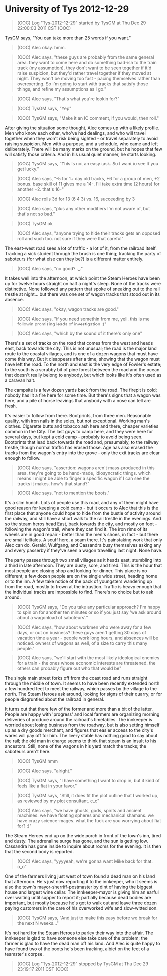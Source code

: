 <!-- TITLE: University of Tys 2012-12-29 -->
<!-- SUBTITLE: A game log for University of Tys -->

# University of Tys 2012-12-29

> (OOC) Log "Tys-2012-12-29" started by TysGM at Thu Dec 29 22:00:03 2011 CST (OOC)

TysGM says, "You can take more than 25 words if you want."

> (OOC) Alec okay. hmm.

> (OOC) Alec says, "these guys are probably from the same general area. they want to come here and do something bad-ish to the train track (my assumption). they don't want to be seen together if it'd raise suspicion, but they'd rather travel together if they moved at night. They won't be moving too fast - pacing themselves rather than overexerting. So I'm going to start with tracks that satisfy those things, and refine my assumptions as I go."

> (OOC) Alec says, "That's what you're lookin for?"

> (OOC) TysGM says, "Yep"

> (OOC) TysGM says, "Make it an IC comment, if you would, then roll."

After giving the situation some thought, Alec comes up with a likely profile. Men who know each other, who've had dealings, and who will travel together when they won't risk being sighted - or travel separately to avoid raising suspicion. Men with a purpose, and a schedule, who came and left deliberately. There will be many marks on the ground, but he hopes that few will satisfy those criteria. And in his usual quiet manner, he starts looking.

> (OOC) TysGM says, "This is not an easy task. So I want to see if you get lucky."

> (OOC) Alec says, "-5 for 1+ day old tracks, +6 for a group of men, +2 bonus. base skill of 11 gives me a 14-. I'll take extra time (2 hours) for another +2. that's 16-"

> (OOC) Alec rolls 3d for 13 (6 4 3) vs. 16, succeeding by 3

> (OOC) Alec says, "plus any other modifiers I'm not aware of, but that's not so bad."

> (OOC) TysGM ok

> (OOC) Alec says, "anyone trying to hide their tracks gets an opposed roll and such too. not sure if they were that careful"

The east-west road sees a lot of traffic - a lot of it, from the railroad itself. Tracking a sick student through the brush is one thing; tracking the party of saboteurs (for what else can they be?) is a different matter entirely.

> (OOC) Alec says, "no good? .\_."

It takes well into the afternoon, at which point the Steam Heroes have been up for twelve hours straight on half a night's sleep. None of the tracks were distinctive. None followed any pattern that spoke of sneaking out to the rail trestle at night... but there was one set of wagon tracks that stood out in its absence.

> (OOC) Alec says, "okay, wagon tracks are good."

> (OOC) Alec says, "if you need somethin from me, yell. this is me followin promising leads of investigation :)"

> (OOC) Alec says, "which by the sound of it there's only one"

There's a set of tracks on the road that comes from the west and heads east, back towards the city. This is not unusual; the road is the major land route to the coastal villages, and is one of a dozen wagons that must have come this way. But it disappears after a time, showing that the wagon must have left the road. To the north and east is the very edge of Fowler's estate; to the south is a scrubby bit of pine forest between the road and the ocean that doesn't really belong to anybody, but which looks like it's often used as a caravan halt.

The campsite is a few dozen yards back from the road. The firepit is cold; nobody has lit a fire here for some time. But there's signs that a wagon was here, and a pile of horse leavings that anybody with a nose can tell are fresh.

It's easier to follow from there. Bootprints, from three men. Reasonable quality, with iron nails in the soles, but not exceptional. Working man's clothes. Cigarette butts and tobacco ash here and there, cheaper varieties common in the City. The last guys to camp here, and they were here for several days, but kept a cold camp - probably to avoid being seen. Bootprints that lead back towards the road and, presumably, to the railway trestle, though normal traffic has erased those. Age has also erased the tracks from the wagon's entry into the grove - only the exit tracks are clear enough to follow.

> (OOC) Alec says, "assertion: wagons aren't mass-produced in this area. they're going to be hand-made, idiosyncratic things. which means I might be able to finger a specific wagon if I can see the tracks it makes. how's that stand?"

> (OOC) Alec says, "not to mention the boots."

It's a slim hunch. Lots of people use this road, and any of them might have good reason for keeping a cold camp - but it occurs to Alec that this is the first place that anyone could hope to hide from the bustle of activity around the railway, and still have a short walk to the rail trestle in the evenings. And so the steam heros head East, back towards the city, and mostly on foot - following the wagon's trail, where they can find it. The iron rims of its wheels are in good repair - better than the men's shoes, in fact - but there are small telltales. A scuff here, a seam there. It's painstaking work that only Alec can do. Gerald, Wulfgang, and Cassandra busy themselves asking any and every passerby if they've seen a wagon travelling last night. None have.

The party passes through two small villages as it heads east, stumbling into a third in late afternoon. They are dusty, sore, and tired. This is the hour that most people are closing shop and looking for dinner. This place is no different; a few dozen people are on the single wide street, heading home or to the inn. A few take notice of the pack of youngsters wandering up from the road, mostly to frown at the intrustion. Traffic is heavy enough that the individual tracks are impossible to find. There's no choice but to ask around.

> (OOC) TysGM says, "Do you take any particular approach? I'm happy to spin on for another ten minutes or so if you just say 'we ask around about a wagonload of saboteurs'."

> (OOC) Alec says, "how about workmen who were away for a few days, or out on business? these guys aren't getting 30 days of vacation time a year - people work long hours, and absences will be noticed. owners of wagons as well, of a size to carry this many people."

> (OOC) Alec says, "we'll start with the most likely ideological enemies for a train - the ones whose economic interests are threatened. the others can probably figure out who that would be"

The single main street forks off from the coast road and runs straight through the middle of town. It seems to have been recently extended north a few hundred feet to meet the railway, which passes by the village to the north. The Steam Heroes ask around, looking for signs of their quarry, or for people disgruntled about the railroad in general.

It turns out that there few of the former and more than a bit of the latter. People are happy with 'progress' and local farmers are organizing morning deliveries of produce around the railroad's timetables. The innkeeper is worried about losing business from the roadway, but is also setting himself up as a dry goods merchant, and figures that easier access to the city's wares will pay off for him. The livery stable has nothing good to say about the rail; the old man in charge seems to think that steam is an insult to his ancestors. Still, none of the wagons in his yard match the tracks; the saboteurs aren't here.

> (OOC) TysGM hmm

> (OOC) Alec says, "alright."

> (OOC) TysGM says, "I have something I want to drop in, but it kind of feels like a fiat in your favor."

> (OOC) TysGM says, "Still, it does fit the plot outline that I worked up, as reviewed by my plot consultant. c\_c"

> (OOC) Alec says, "we have ghosts, gods, spirits and ancient machines. we have floating spheres and mechanical shamans. we have crazy science-mages. what the fuck are you worrying about fiat for? :)"

The Steam Heroes end up on the wide porch in front of the town's inn, tired and dusty. The adrenaline surge has gone, and the sun is getting low. Cassandra has gone inside to inquire about rooms for the evening. It is then that the second body is reported.

> (OOC) Alec says, "yyyyeah, we're gonna want Mike back for that. o\_o"

One of the farmers living just west of town found a dead man on his land that afternoon. He's just now reporting it to the innkeeper, who it seems is also the town's mayor-sherriff-postmaster by dint of having the biggest house and largest wine cellar. The innkeeper-mayor is giving him an earful over waiting until supper to report it; partially because dead bodies are important, but mostly because he's got to walk out and leave three dozen paying customers in the care of his overworked wife and slow-witted son.

> (OOC) TysGM says, "And just to make this easy before we break for the next N weeks..."

It's not hard for the Steam Heroes to parley their way into the affair. The innkeeper is glad to have someone else take care of the problem; the farmer is glad to have the dead man off his land. And Alec is quite happy to have found two of the boots he's been tracking, albiet on the feet of a teamster's corpse.

> (OOC) Log "Tys-2012-12-29" stopped by TysGM at Thu Dec 29 23:19:17 2011 CST (OOC)